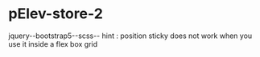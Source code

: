 # pElev-store-2

jquery--bootstrap5--scss-- 
hint : position sticky does not work when you use it inside a flex box grid 
